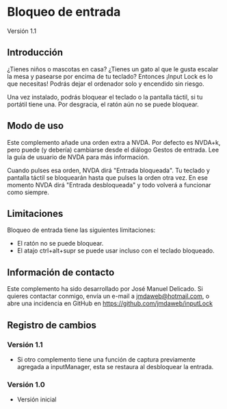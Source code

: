 # Bloqueo de entrada
Versión 1.1

## Introducción

¿Tienes niños o mascotas en casa? ¿Tienes un gato al que le gusta escalar la mesa y pasearse por encima de tu teclado? Entonces ¡Input Lock es lo que necesitas! Podrás dejar el ordenador solo y encendido sin riesgo.

Una vez instalado, podrás bloquear el teclado o la pantalla táctil, si tu portátil tiene una. Por desgracia, el ratón aún no se puede bloquear.

## Modo de uso

Este complemento añade una orden extra a NVDA. Por defecto es NVDA+k, pero puede (y debería) cambiarse desde el diálogo Gestos de entrada. Lee la guía de usuario de NVDA para más información.

Cuando pulses esa orden, NVDA dirá "Entrada bloqueada". Tu teclado y pantalla táctil se bloquearán hasta que pulses la orden otra vez. En ese momento NVDA dirá "Entrada desbloqueada" y todo volverá a funcionar como siempre.

## Limitaciones

Bloqueo de entrada tiene las siguientes limitaciones:

* El ratón no se puede bloquear.
* El atajo ctrl+alt+supr se puede usar incluso con el teclado bloqueado.

## Información de contacto

Este complemento ha sido desarrollado por José Manuel Delicado. Si quieres contactar conmigo, envía un e-mail a jmdaweb@hotmail.com, o abre una incidencia en GitHub en https://github.com/jmdaweb/inputLock

## Registro de cambios

### Versión 1.1

* Si otro complemento tiene una función de captura previamente agregada a inputManager, esta se restaura al desbloquear la entrada.

### Versión 1.0

* Versión inicial


